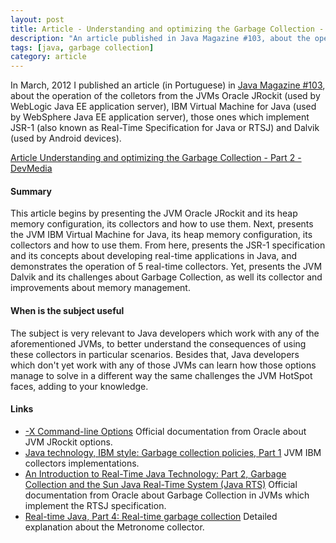 ```yaml
---
layout: post
title: Article - Understanding and optimizing the Garbage Collection - Part 2 [pt]
description: "An article published in Java Magazine #103, about the operation of the colletors from the JVMs Oracle JRockit (WebLogic), IBM Virtual Machine for Java (WebSphere), those ones which implement JSR-1 (RTSJ) and Dalvik (Android)."
tags: [java, garbage collection]
category: article
---
```


In March, 2012 I published an article (in Portuguese) in [Java Magazine #103](http://www.devmedia.com.br/revista-java-magazine-103/24382), about the operation of the colletors from the JVMs Oracle JRockit (used by WebLogic Java EE application server), IBM Virtual Machine for Java (used by WebSphere Java EE application server), those ones which implement JSR-1 (also known as Real-Time Specification for Java or RTSJ) and Dalvik (used by Android devices).

[Article Understanding and optimizing the Garbage Collection - Part 2 - DevMedia](http://www.devmedia.com.br/entendendo-e-otimizando-o-garbage-collection-revista-java-magazine-103-parte-2/24387)

#### Summary
This article begins by presenting the JVM Oracle JRockit and its heap memory configuration, its collectors and how to use them. Next, presents the JVM IBM Virtual Machine for Java, its heap memory configuration, its collectors and how to use them. From here, presents the JSR-1 specification and its concepts about developing real-time applications in Java, and demonstrates the operation of 5 real-time collectors. Yet, presents the JVM Dalvik and its challenges about Garbage Collection, as well its collector and improvements about memory management.

#### When is the subject useful
The subject is very relevant to Java developers which work with any of the aforementioned JVMs, to better understand the consequences of using these collectors in particular scenarios. Besides that, Java developers which don't yet work with any of those JVMs can learn how those options manage to solve in a different way the same challenges the JVM HotSpot faces, adding to your knowledge.

#### Links
 * [-X Command-line Options](http://docs.oracle.com/cd/E13150_01/jrockit_jvm/jrockit/jrdocs/refman/optionX.html) Official documentation from Oracle about JVM JRockit options.
 * [Java technology, IBM style: Garbage collection policies, Part 1](http://www.ibm.com/developerworks/java/library/j-ibmjava2/) JVM IBM collectors implementations.
 * [An Introduction to Real-Time Java Technology: Part 2, Garbage Collection and the Sun Java Real-Time System (Java RTS)](http://www.oracle.com/technetwork/articles/javase/index-138577.html) Official documentation from Oracle about Garbage Collection in JVMs which implement the RTSJ specification.
 * [Real-time Java, Part 4: Real-time garbage collection](http://www.ibm.com/developerworks/java/library/j-rtj4/index.html) Detailed explanation about the Metronome collector.
